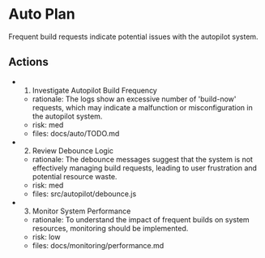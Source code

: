 # Auto Plan

Frequent build requests indicate potential issues with the autopilot system.

## Actions
- 1. Investigate Autopilot Build Frequency
  - rationale: The logs show an excessive number of 'build-now' requests, which may indicate a malfunction or misconfiguration in the autopilot system.
  - risk: med
  - files: docs/auto/TODO.md
- 2. Review Debounce Logic
  - rationale: The debounce messages suggest that the system is not effectively managing build requests, leading to user frustration and potential resource waste.
  - risk: med
  - files: src/autopilot/debounce.js
- 3. Monitor System Performance
  - rationale: To understand the impact of frequent builds on system resources, monitoring should be implemented.
  - risk: low
  - files: docs/monitoring/performance.md